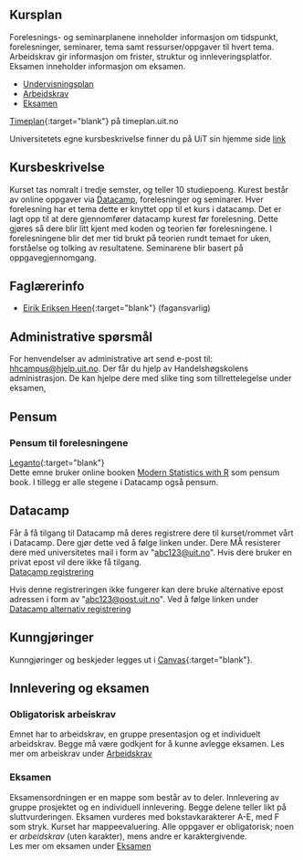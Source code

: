 

## Kursplan  

Forelesnings- og seminarplanene inneholder informasjon om tidspunkt, forelesninger, seminarer, tema samt ressurser/oppgaver til hvert tema.  
Arbeidskrav gir informasjon om frister, struktur og innleveringsplatfor.
Eksamen inneholder informasjon om eksamen. 

- [Undervisningsplan](forelesningsplan.html)
- [Arbeidskrav](innleveringer.html)
- [Eksamen](eksamen.html)

[Timeplan](https://timeplan.uit.no/emne_timeplan.php?sem=22h&fag=&module[]=SOK-2009-1#week-23){:target="blank"} på timeplan.uit.no

Universitetets egne kursbeskrivelse finner du på UiT sin hjemme side [link](https://uit.no/utdanning/emner/emne?p_document_id=766157)

## Kursbeskrivelse 

Kurset tas nomralt i tredje semster, og teller 10 studiepoeng.
Kurest består av online oppgaver via [Datacamp](datacamp.com), forelesninger og seminarer. Hver forelesning har et tema dette er knyttet opp til et kurs i datacamp. Det er lagt opp til at dere gjennomfører datacamp kurest før forelesning. Dette gjøres så dere blir litt kjent med koden og teorien før forelesningene. I forelesningene blir det mer tid brukt på teorien rundt temaet for uken, forståelse og tolking av resultatene.
Seminarene blir basert på oppgavegjennomgang. 


## Faglærerinfo  
- [Eirik Eriksen Heen](https://uit.no/ansatte/eirik.e.heen){:target="blank"} (fagansvarlig)

## Administrative spørsmål

For henvendelser av administrative art send e-post til: <hhcampus@hjelp.uit.no>. Der får du hjelp av Handelshøgskolens administrasjon. De kan hjelpe dere med slike ting som tillrettelegelse under eksamen, 


## Pensum  

### Pensum til forelesningene

[Leganto](https://bibsys-c.alma.exlibrisgroup.com/leganto/){:target="blank"}  
Dette emne bruker online booken [Modern Statistics with R](https://modernstatisticswithr.com/) som pensum book. I tillegg er alle stegene i Datacamp også pensum.

## Datacamp

Får å få tilgang til Datacamp må deres registrere dere til kurset/rommet vårt i Datacamp. Dere gjør dette ved å følge linken under. Dere MÅ resisterer dere med universitetes mail i form av "abc123@uit.no". Hvis dere bruker en privat epost vil dere ikke få tilgang.  
[Datacamp registrering](https://www.datacamp.com/groups/shared_links/55731b3bb43379f8a5c6c5d8be3631e11b0a2019654199cb0f4007d7009f9c99)

Hvis denne registreringen ikke fungerer kan dere bruke alternative epost adressen i form av "abc123@post.uit.no". Ved å følge linken under
[Datacamp alternativ registrering](https://www.datacamp.com/groups/shared_links/a1eb137c1eb25a608c94782da347a86fbfb00d6f41f060f06a93fa4c76fe57ff)

## Kunngjøringer  

Kunngjøringer og beskjeder legges ut i [Canvas](https://uit.instructure.com/){:target="blank"}.


## Innlevering og eksamen  

### Obligatorisk arbeiskrav
Emnet har to arbeidskrav, en gruppe presentasjon og et individuelt arbeidskrav. Begge må være godkjent for å kunne avlegge eksamen. 
Les mer om arbeiskrav under [Arbeidskrav](innleveringer.html)

### Eksamen
Eksamensordningen er en mappe som består av to deler. Innlevering av gruppe prosjektet og en individuell innlevering. Begge delene teller likt på sluttvurderingen. Eksamen vurderes med bokstavkarakterer A-E, med F som stryk. 
Kurset har mappeevaluering. Alle oppgaver er obligatorisk; noen er _arbeidskrav_ (uten karakter), mens andre er karaktergivende.  
Les mer om eksamen under [Eksamen](eksamen.md)
